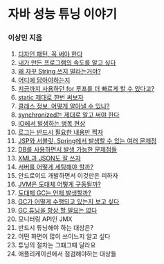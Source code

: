 # 자바 성능 튜닝 이야기

### 이상민 지음

1. [디자인 패턴, 꼭 써야 한다](contents/1_디자인_패턴_꼭_써야_한다/README.md)
2. [내가 만든 프로그램의 속도를 알고 싶다](contents/2_내가_만든_프로그램의_속도를_알고_싶다/README.md)
3. [왜 자꾸 String 쓰지 말라는거야?](contents/3_왜_자꾸_String_쓰지_말라는거야/README.md)
4. [어디에 담아야하는지](contents/4_어디에_담아야하는지/README.md)
5. [지금까지 사용하던 for 루프를 더 빠르게 할 수 있다고?](contents/5_지금까지_사용하던_for_루프를_더_빠르게_할_수_있다고/README.md)
6. [static 제대로 한번 써보자](contents/6_static_제대로_한번_써보자/README.md)
7. [클래스 정보, 어떻게 알아낼 수 있나?](contents/7_클래스_정보_어떻게_알아낼_수_있나/README.md)
8. [synchronized는 제대로 알고 써야 한다](contents/8_synchronized는_제대로_알고_써야_한다/README.md)
9. [IO에서 발생하는 병목 현상](contents/9_IO에서_발생하는_병목_현상/README.md)
10. [로그는 반드시 필요한 내용만 찍자](contents/10_로그는_반드시_필요한_내용만_찍자/README.md)
11. [JSP와 서블릿, Spring에서 발생할 수 있는 여러 문제점](contents/11_JSP와_서블릿_Spring에서_발생할_수_있는_여러_문제점/README.md)
12. [DB를 사용하면서 발생 가능한 문제점들](contents/12_DB를_사용하면서_발생_가능한_문제점들/README.md)
13. [XML과 JSON도 잘 쓰자](contents/13_XML과_JSON도_잘_쓰자/README.md)
14. [서버를 어떻게 세팅해야 할까?](contents/14_서버를_어떻게_세팅해야_할까/README.md)
15. 안드로이드 개발하면서 이것만은 피하자
16. [JVM은 도대체 어떻게 구동될까?](contents/16_JVM은_도대체_어떻게_구동될까/README.md)
17. [도대체 GC는 언제 발생할까?](contents/17_도대체_GC는_언제_발생할까/README.md)
18. [GC가 어떻게 수행되고 있는지 보고 싶다](contents/18_GC가_어떻게_수행되고_있는지_보고_싶다/README.md)
19. [GC 튜닝을 항상 할 필요는 없다](contents/19_GC_튜닝을_항상_할_필요는_없다/README.md)
20. 모니터링 API인 JMX
21. 반드시 튜닝해야 하는 대상은?
22. 어떤 화면이 많이 쓰이느지 알고 싶다
23. 튜닝의 절차는 그떄그때 달라요
24. 애플리케이션에서 점검해야하는 대상들

